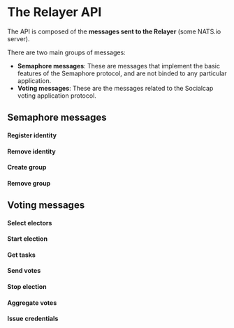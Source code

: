 # The Relayer API

The API is composed of the **messages sent to the Relayer** (some NATS.io server).

There are two main groups of messages:

- **Semaphore messages**: These are messages that implement the basic features of the Semaphore protocol, and are not binded to any particular application.
- **Voting messages**: These are the messages related to the Socialcap voting application protocol.

## Semaphore messages

#### Register identity

#### Remove identity

#### Create group

#### Remove group

## Voting messages

#### Select electors

#### Start election

#### Get tasks

#### Send votes

#### Stop election

#### Aggregate votes

#### Issue credentials

